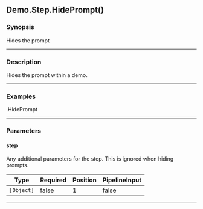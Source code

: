 Demo.Step.HidePrompt()
----------------------

### Synopsis
Hides the prompt

---

### Description

Hides the prompt within a demo.

---

### Examples
.HidePrompt

---

### Parameters
#### **step**
Any additional parameters for the step.
This is ignored when hiding prompts.

|Type      |Required|Position|PipelineInput|
|----------|--------|--------|-------------|
|`[Object]`|false   |1       |false        |

---
